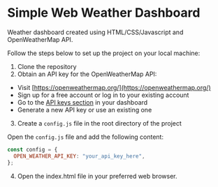 # Simple Web Weather Dashboard

Weather dashboard created using HTML/CSS/Javascript and OpenWeatherMap API.

Follow the steps below to set up the project on your local machine:

1. Clone the repository
2. Obtain an API key for the OpenWeatherMap API:

- Visit [https://openweathermap.org/](https://openweathermap.org/)
- Sign up for a free account or log in to your existing account
- Go to the [API keys section](https://home.openweathermap.org/api_keys) in your dashboard
- Generate a new API key or use an existing one

3. Create a `config.js` file in the root directory of the project

Open the `config.js` file and add the following content:

```javascript
const config = {
  OPEN_WEATHER_API_KEY: "your_api_key_here",
};
```

4. Open the index.html file in your preferred web browser.
